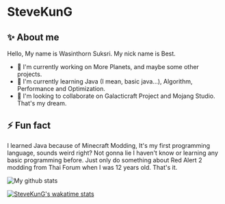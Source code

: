 # SteveKunG

## ✨ About me
Hello, My name is Wasinthorn Suksri. My nick name is Best.

- 🔭 I'm currently working on More Planets, and maybe some other projects.
- 🌱 I'm currently learning Java (I mean, basic java...), Algorithm, Performance and Optimization.
- 👯 I'm looking to collaborate on Galacticraft Project and Mojang Studio. That's my dream.

## ⚡ Fun fact
I learned Java because of Minecraft Modding, It's my first programming language, sounds weird right? Not gonna lie I haven't know or learning any basic programming before. Just only do something about Red Alert 2 modding from Thai Forum when I was 12 years old. That's it.

![My github stats](https://github-readme-stats.vercel.app/api?username=SteveKunG&show_icons=true&theme=dark#gh-dark-mode-only)

[![SteveKunG's wakatime stats](https://github-readme-stats.vercel.app/api/wakatime?username=SteveKunG&show_icons=true&layout=compact&theme=dark#gh-dark-mode-only)](https://github.com/SteveKunG)

<!--
**SteveKunG/SteveKunG** is a ✨ _special_ ✨ repository because its `README.md` (this file) appears on your GitHub profile.

Here are some ideas to get you started:

- 🤔 I’m looking for help with ...
- 💬 Ask me about ...
- 📫 How to reach me: ...
- 😄 Pronouns: ...

-->
